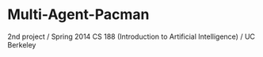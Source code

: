 # Multi-Agent-Pacman
2nd project  / Spring 2014 CS 188 (Introduction to Artificial Intelligence) / UC Berkeley
